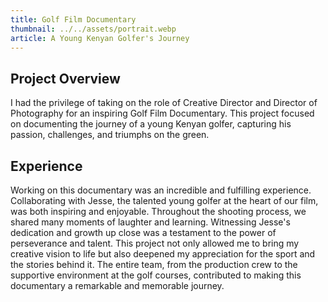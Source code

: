 ```yaml
---
title: Golf Film Documentary
thumbnail: ../../assets/portrait.webp
article: A Young Kenyan Golfer's Journey
---
```


## Project Overview

I had the privilege of taking on the role of Creative Director and Director of Photography for an inspiring Golf Film Documentary. This project focused on documenting the journey of a young Kenyan golfer, capturing his passion, challenges, and triumphs on the green.


## Experience

Working on this documentary was an incredible and fulfilling experience. Collaborating with Jesse, the talented young golfer at the heart of our film, was both inspiring and enjoyable. Throughout the shooting process, we shared many moments of laughter and learning. Witnessing Jesse's dedication and growth up close was a testament to the power of perseverance and talent. This project not only allowed me to bring my creative vision to life but also deepened my appreciation for the sport and the stories behind it. The entire team, from the production crew to the supportive environment at the golf courses, contributed to making this documentary a remarkable and memorable journey.


